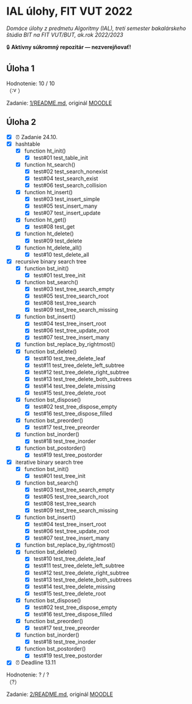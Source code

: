 # IAL úlohy, FIT VUT 2022

*Domáce úlohy z predmetu Algoritmy (IAL), tretí semester bakalárskeho štúdia BIT na FIT VUT/BUT, ak.rok 2022/2023*

🔒 **Aktívny súkromný repozitár — nezverejňovať!**

## Úloha 1

Hodnotenie: 10 / 10 <br>（<img alt=":vutez" src="https://cdn.discordapp.com/emojis/650288381476995102.png" height="16px" />）

Zadanie: [1/README.md](1/README.md), originál [MOODLE](https://moodle.vut.cz/mod/folder/view.php?id=249030)

## Úloha 2

- [X] ⏰ Zadanie 24.10.
- [X] hashtable
  - [X] function ht_init()
    - [X] test#01 test_table_init
  - [X] function ht_search()
    - [X] test#02 test_search_nonexist
    - [X] test#04 test_search_exist
    - [X] test#06 test_search_collision
  - [X] function ht_insert()
    - [X] test#03 test_insert_simple
    - [X] test#05 test_insert_many
    - [X] test#07 test_insert_update
  - [X] function ht_get()
    - [X] test#08 test_get
  - [X] function ht_delete()
    - [X] test#09 test_delete
  - [X] function ht_delete_all()
    - [X] test#10 test_delete_all
- [X] recursive binary search tree
  - [X] function bst_init()
    - [X] test#01 test_tree_init
  - [X] function bst_search()
    - [X] test#03 test_tree_search_empty
    - [X] test#05 test_tree_search_root
    - [X] test#08 test_tree_search
    - [X] test#09 test_tree_search_missing
  - [X] function bst_insert()
    - [X] test#04 test_tree_insert_root
    - [X] test#06 test_tree_update_root
    - [X] test#07 test_tree_insert_many
  - [X] function bst_replace_by_rightmost()
  - [X] function bst_delete()
    - [X] test#10 test_tree_delete_leaf
    - [X] test#11 test_tree_delete_left_subtree
    - [X] test#12 test_tree_delete_right_subtree
    - [X] test#13 test_tree_delete_both_subtrees
    - [X] test#14 test_tree_delete_missing
    - [X] test#15 test_tree_delete_root
  - [X] function bst_dispose()
    - [X] test#02 test_tree_dispose_empty
    - [X] test#16 test_tree_dispose_filled
  - [X] function bst_preorder()
    - [X] test#17 test_tree_preorder
  - [X] function bst_inorder()
    - [X] test#18 test_tree_inorder
  - [X] function bst_postorder()
    - [X] test#19 test_tree_postorder
- [X] iterative binary search tree
  - [X] function bst_init()
    - [X] test#01 test_tree_init
  - [X] function bst_search()
    - [X] test#03 test_tree_search_empty
    - [X] test#05 test_tree_search_root
    - [X] test#08 test_tree_search
    - [X] test#09 test_tree_search_missing
  - [X] function bst_insert()
    - [X] test#04 test_tree_insert_root
    - [X] test#06 test_tree_update_root
    - [X] test#07 test_tree_insert_many
  - [X] function bst_replace_by_rightmost()
  - [X] function bst_delete()
    - [X] test#10 test_tree_delete_leaf
    - [X] test#11 test_tree_delete_left_subtree
    - [X] test#12 test_tree_delete_right_subtree
    - [X] test#13 test_tree_delete_both_subtrees
    - [X] test#14 test_tree_delete_missing
    - [X] test#15 test_tree_delete_root
  - [X] function bst_dispose()
    - [X] test#02 test_tree_dispose_empty
    - [X] test#16 test_tree_dispose_filled
  - [X] function bst_preorder()
    - [X] test#17 test_tree_preorder
  - [X] function bst_inorder()
    - [X] test#18 test_tree_inorder
  - [X] function bst_postorder()
    - [X] test#19 test_tree_postorder
- [X] ⏰ Deadline 13.11

Hodnotenie: ? / ? <br>（?）

Zadanie: [2/README.md](2/README.md), originál [MOODLE](https://moodle.vut.cz/mod/folder/view.php?id=249031)
